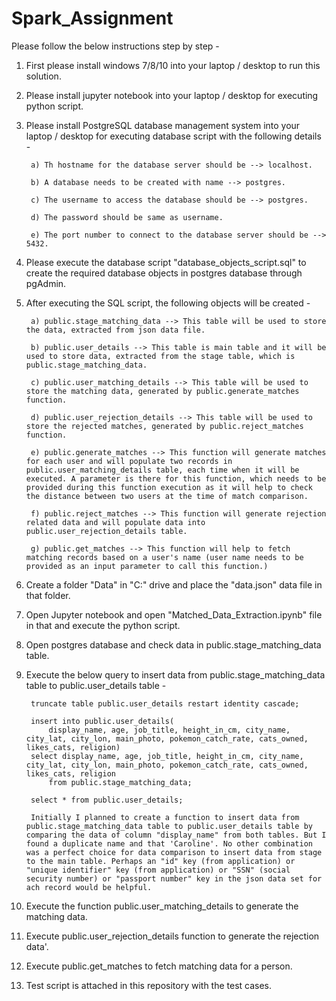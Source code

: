 # Spark_Assignment
Please follow the below instructions step by step - 
1) First please install windows 7/8/10 into your laptop / desktop to run this solution.

2) Please install jupyter notebook into your laptop / desktop for executing python script.

3) Please install PostgreSQL database management system into your laptop / desktop for executing database script with the following details - 

		a) Th hostname for the database server should be --> localhost.

		b) A database needs to be created with name --> postgres.

		c) The username to access the database should be --> postgres.

		d) The password should be same as username.

		e) The port number to connect to the database server should be --> 5432.

4) Please execute the database script "database_objects_script.sql" to create the required database objects in postgres database through pgAdmin. 

5) After executing the SQL script, the following objects will be created - 

		a) public.stage_matching_data --> This table will be used to store the data, extracted from json data file.

		b) public.user_details --> This table is main table and it will be used to store data, extracted from the stage table, which is public.stage_matching_data.

		c) public.user_matching_details --> This table will be used to store the matching data, generated by public.generate_matches function.

		d) public.user_rejection_details --> This table will be used to store the rejected matches, generated by public.reject_matches function.

		e) public.generate_matches --> This function will generate matches for each user and will populate two records in public.user_matching_details table, each time when it will be executed. A parameter is there for this function, which needs to be provided during this function execution as it will help to check the distance between two users at the time of match comparison.

		f) public.reject_matches --> This function will generate rejection related data and will populate data into public.user_rejection_details table.

		g) public.get_matches --> This function will help to fetch matching records based on a user's name (user name needs to be provided as an input parameter to call this function.)

6) Create a folder "Data" in "C:\" drive and place the "data.json" data file in that folder. 

7) Open Jupyter notebook and open "Matched_Data_Extraction.ipynb" file in that and execute the python script.

8) Open postgres database and check data in public.stage_matching_data table.

9) Execute the below query to insert data from public.stage_matching_data table to public.user_details table - 

		truncate table public.user_details restart identity cascade;

		insert into public.user_details(
			display_name, age, job_title, height_in_cm, city_name, city_lat, city_lon, main_photo, pokemon_catch_rate, cats_owned, likes_cats, religion)
		select display_name, age, job_title, height_in_cm, city_name, city_lat, city_lon, main_photo, pokemon_catch_rate, cats_owned, likes_cats, religion 
			from public.stage_matching_data;

		select * from public.user_details;

		Initially I planned to create a function to insert data from public.stage_matching_data table to public.user_details table by comparing the data of column "display_name" from both tables. But I found a duplicate name and that 'Caroline'. No other combination was a perfect choice for data comparison to insert data from stage to the main table. Perhaps an "id" key (from application) or "unique identifier" key (from application) or "SSN" (social security number) or "passport number" key in the json data set for ach record would be helpful.

10) Execute the function public.user_matching_details to generate the matching data.

11) Execute public.user_rejection_details function to generate the rejection data'.

12) Execute public.get_matches to fetch matching data for a person.

13) Test script is attached in this repository with the test cases.
